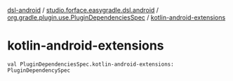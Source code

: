 [dsl-android](../../index.md) / [studio.forface.easygradle.dsl.android](../index.md) / [org.gradle.plugin.use.PluginDependenciesSpec](index.md) / [kotlin-android-extensions](./kotlin-android-extensions.md)

# kotlin-android-extensions

`val PluginDependenciesSpec.kotlin-android-extensions: PluginDependencySpec`